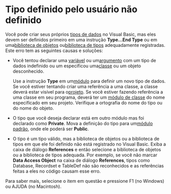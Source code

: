 
# Tipo definido pelo usuário não definido

Você pode criar seus próprios [tipos de dados](b8bdf64f-5920-1ae9-16d0-b26d09524a30.md) no Visual Basic, mas eles devem ser definidos primeiro em uma instrução **Type...End Type** ou em uma[biblioteca de objetos](b8bdf64f-5920-1ae9-16d0-b26d09524a30.md) ou[biblioteca de tipos](b8bdf64f-5920-1ae9-16d0-b26d09524a30.md) adequadamente registradas. Este erro tem as seguintes causas e soluções:



- Você tentou declarar uma [variável](b8bdf64f-5920-1ae9-16d0-b26d09524a30.md) ou um[argumento](b8bdf64f-5920-1ae9-16d0-b26d09524a30.md) com um tipo de dados indefinido ou um especificou uma[classe](b8bdf64f-5920-1ae9-16d0-b26d09524a30.md) ou um objeto desconhecido.
    
    Use a instrução  **Type** em um[módulo](b8bdf64f-5920-1ae9-16d0-b26d09524a30.md) para definir um novo tipo de dados. Se você estiver tentando criar uma referência a uma classe, a classe deverá estar visível para o[projeto](b8bdf64f-5920-1ae9-16d0-b26d09524a30.md). Se você estiver fazendo referência a uma classe em seu programa, deverá ter um [módulo de classe](b8bdf64f-5920-1ae9-16d0-b26d09524a30.md) do nome especificado em seu projeto. Verifique a ortografia do nome do tipo ou do nome do objeto.
    
- O tipo que você deseja declarar está em outro módulo mas foi declarado como  **Private**. Mova a definição do tipo para um[módulo padrão](b8bdf64f-5920-1ae9-16d0-b26d09524a30.md), onde ele poderá ser  **Public**.
    
- O tipo é um tipo válido, mas a biblioteca de objetos ou a biblioteca de tipos em que ele foi definido não está registrado no Visual Basic. Exiba a caixa de diálogo  **References** e então selecione a biblioteca de objetos ou a biblioteca de tipos adequada. Por exemplo, se você não marcar **Data Access Object** na caixa de diálogo **References**, tipos como Database, Recordset e TableDef não são reconhecidos e as referências feitas a eles no código causam esse erro.
    

Para saber mais, selecione o item em questão e pressione F1 (no Windows) ou AJUDA (no Macintosh).

